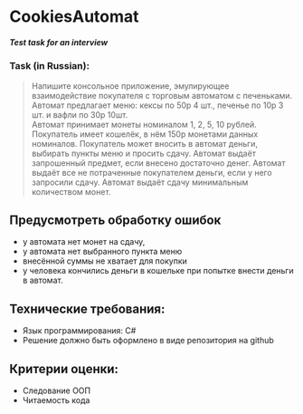 # CookiesAutomat
##### Test task for an interview
### Task (in Russian):
> Напишите консольное приложение, эмулирующее взаимодействие покупателя с торговым автоматом с печеньками.
> Автомат предлагает меню: кексы по 50р 4 шт., печенье по 10р 3 шт. и вафли по 30р 10шт.   
> Автомат принимает монеты номиналом 1, 2, 5, 10 рублей.
> Покупатель имеет кошелёк, в нём 150р монетами данных номиналов.
> Покупатель может вносить в автомат деньги, выбирать пункты меню и просить сдачу. Автомат выдаёт запрошенный предмет, если внесено достаточно денег.
> Автомат выдаёт все не потраченные покупателем деньги, если у него запросили сдачу.
> Автомат выдаёт сдачу минимальным количеством монет.

## Предусмотреть обработку ошибок
- у автомата нет монет на сдачу,
- у автомата нет выбранного пункта меню
- внесённой суммы не хватает для покупки
- у человека кончились деньги в кошельке при попытке внести деньги в автомат.

## Технические требования:
- Язык программирования: C#
- Решение должно быть оформлено в виде репозитория на github

## Критерии оценки:
- Следование ООП
- Читаемость кода
